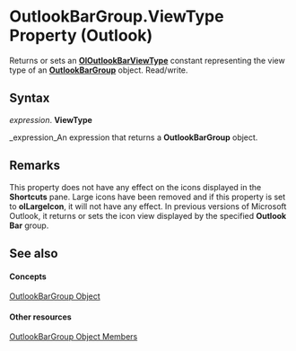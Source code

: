 
# OutlookBarGroup.ViewType Property (Outlook)

Returns or sets an  **[OlOutlookBarViewType](b4cf632e-d839-049d-77aa-5ad51182ef3a.md)** constant representing the view type of an **[OutlookBarGroup](4ccc4213-5a57-7a8b-4ce5-869a096bd096.md)** object. Read/write.


## Syntax

 _expression_. **ViewType**

 _expression_An expression that returns a  **OutlookBarGroup** object.


## Remarks

This property does not have any effect on the icons displayed in the  **Shortcuts** pane. Large icons have been removed and if this property is set to **olLargeIcon**, it will not have any effect. In previous versions of Microsoft Outlook, it returns or sets the icon view displayed by the specified  **Outlook Bar** group.


## See also


#### Concepts


 [OutlookBarGroup Object](4ccc4213-5a57-7a8b-4ce5-869a096bd096.md)
#### Other resources


 [OutlookBarGroup Object Members](34976b5d-fa6a-db4d-884b-4222613c1912.md)
